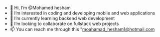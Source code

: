 - 👋 Hi, I’m @Mohamed hesham
- 👀 I’m interested in coding and developing mobile and web applications 
- 🌱 I’m currently learning backend web development
- 💞️ I’m looking to collaborate on fullstack web projects
- 📫 You can reach me through this "moahamad_hesham1@hotmail.com

<!---
Mohamed0hesham/Mohamed0hesham is a ✨ special ✨ repository because its `README.md` (this file) appears on your GitHub profile.
You can click the Preview link to take a look at your changes.
--->
